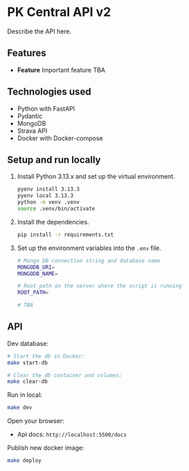 # PK Central API v2

Describe the API here.

## Features

- **Feature** Important feature TBA

## Technologies used

- Python with FastAPI
- Pydantic
- MongoDB
- Strava API
- Docker with Docker-compose

## Setup and run locally

1. Install Python 3.13.x and set up the virtual environment.

   ```bash
   pyenv install 3.13.3
   pyenv local 3.13.3
   python -m venv .venv
   source .venv/bin/activate
   ```

2. Install the dependencies.

   ```bash
   pip install -r requirements.txt
   ```

3. Set up the environment variables into the `.env` file.

   ```bash
   # Mongo DB connection string and database name
   MONGODB_URI=
   MONGODB_NAME=

   # Root path on the server where the script is running
   ROOT_PATH=

   # TBA

   ```

## API

Dev database:

```bash
# Start the db in Docker:
make start-db

# Clear the db container and volumes:
make clear-db
```

Run in local:

```bash
make dev
```

Open your browser:

- Api docs: `http://localhost:5500/docs`

Publish new docker image:

```bash
make deploy
```
